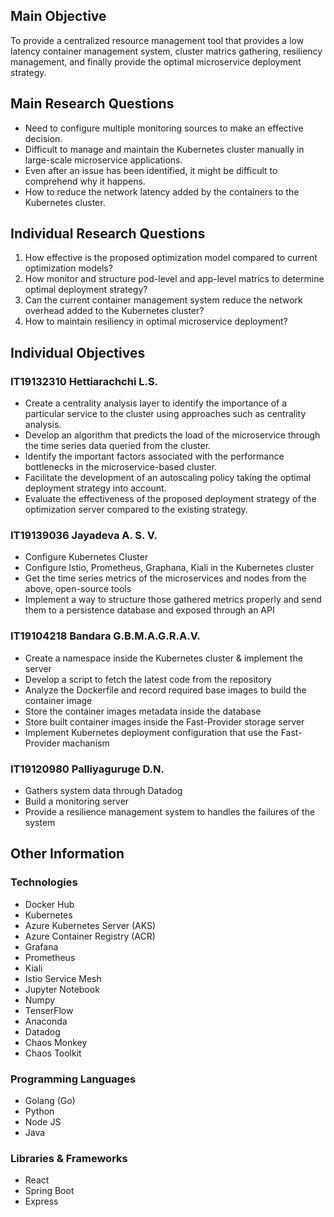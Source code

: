 ## Main Objective

To provide a centralized resource management tool that provides a low latency
container management system, cluster matrics gathering, resiliency management,
and finally provide the optimal microservice deployment strategy.

## Main Research Questions
- Need to configure multiple monitoring sources to make an effective decision.
- Difficult to manage and maintain the Kubernetes cluster manually in large-scale microservice applications.
- Even after an issue has been identified, it might be difficult to comprehend why it happens.
- How to reduce the network latency added by the containers to the Kubernetes cluster.

## Individual Research Questions

1. How effective is the proposed optimization model compared to current optimization models?
2. How monitor and structure pod-level and app-level matrics to determine optimal deployment strategy?
3. Can the current container management system reduce the network overhead added to the Kubernetes cluster?
4. How to maintain resiliency in optimal microservice deployment?

## Individual Objectives

### IT19132310 Hettiarachchi L.S.

- Create a centrality analysis layer to identify the importance of a particular service to the cluster using approaches such as centrality analysis.
- Develop an algorithm that predicts the load of the microservice through the time series data queried from the cluster.
- Identify the important factors associated with the performance bottlenecks in the microservice-based cluster.
- Facilitate the development of an autoscaling policy taking the optimal deployment strategy into account.
- Evaluate the effectiveness of the proposed deployment strategy of the optimization server compared to the existing strategy.

### IT19139036 Jayadeva A. S. V.

- Configure Kubernetes Cluster
- Configure Istio, Prometheus, Graphana, Kiali in the Kubernetes cluster
- Get the time series metrics of the microservices and nodes from the above, open-source tools
- Implement a way to structure those gathered metrics properly and send them to a persistence database and exposed through an API

### IT19104218 Bandara G.B.M.A.G.R.A.V.

- Create a namespace inside the Kubernetes cluster & implement the server
- Develop a script to fetch the latest code from the repository
- Analyze the Dockerfile and record required base images to build the container image
- Store the container images metadata inside the database
- Store built container images inside the Fast-Provider storage server
- Implement Kubernetes deployment configuration that use the Fast-Provider machanism

### IT19120980 Palliyaguruge D.N.

- Gathers system data through Datadog
- Build a monitoring server
- Provide a resilience management system to handles the failures of the system

## Other Information

### Technologies

- Docker Hub
- Kubernetes
- Azure Kubernetes Server (AKS)
- Azure Container Registry (ACR)
- Grafana
- Prometheus
- Kiali
- Istio Service Mesh
- Jupyter Notebook
- Numpy
- TenserFlow
- Anaconda
- Datadog
- Chaos Monkey
- Chaos Toolkit

### Programming Languages

- Golang (Go)
- Python
- Node JS
- Java

### Libraries & Frameworks

- React
- Spring Boot
- Express
